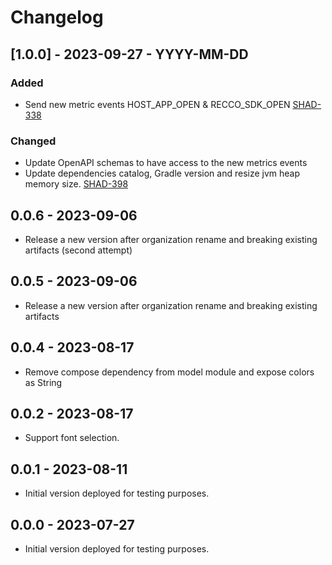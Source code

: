# Changelog

## [1.0.0] - 2023-09-27 - YYYY-MM-DD

### Added 
- Send new metric events HOST_APP_OPEN & RECCO_SDK_OPEN [SHAD-338](https://vilua.atlassian.net/browse/SHAD-338)

### Changed 
- Update OpenAPI schemas to have access to the new metrics events
- Update dependencies catalog, Gradle version and resize jvm heap memory size. [SHAD-398](https://vilua.atlassian.net/browse/SHAD-398)

## 0.0.6 - 2023-09-06

- Release a new version after organization rename and breaking existing artifacts (second attempt)

## 0.0.5 - 2023-09-06

- Release a new version after organization rename and breaking existing artifacts

## 0.0.4 - 2023-08-17

- Remove compose dependency from model module and expose colors as String

## 0.0.2 - 2023-08-17

- Support font selection.

## 0.0.1 - 2023-08-11

- Initial version deployed for testing purposes.

## 0.0.0 - 2023-07-27

- Initial version deployed for testing purposes.
